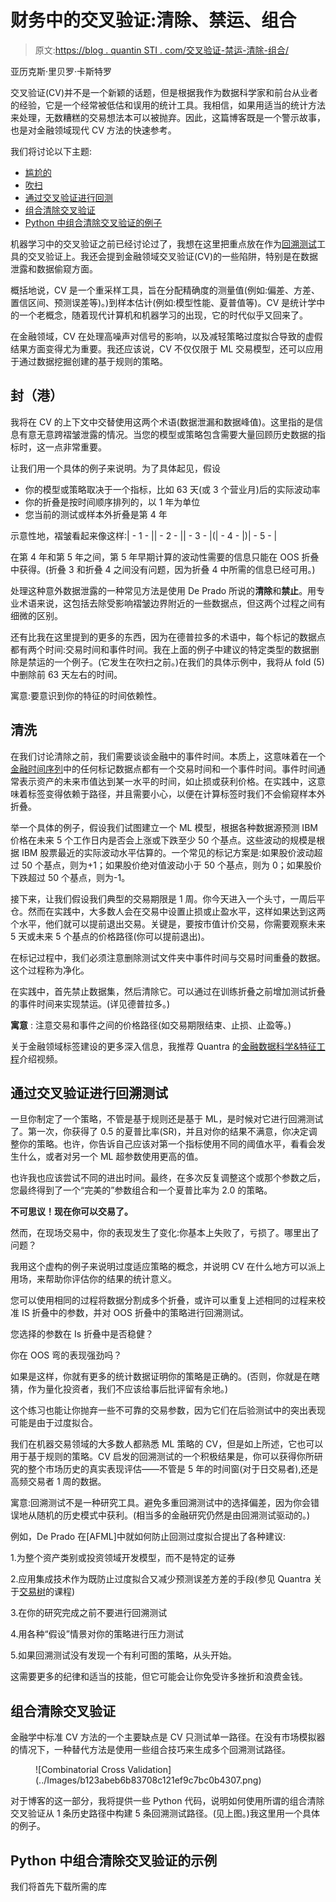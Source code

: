 # 财务中的交叉验证:清除、禁运、组合

> 原文:[https://blog . quantin STI . com/交叉验证-禁运-清除-组合/](https://blog.quantinsti.com/cross-validation-embargo-purging-combinatorial/)

亚历克斯·里贝罗·卡斯特罗

交叉验证(CV)并不是一个新颖的话题，但是根据我作为数据科学家和前台从业者的经验，它是一个经常被低估和误用的统计工具。我相信，如果用适当的统计方法来处理，无数糟糕的交易想法本可以被抛弃。因此，这篇博客既是一个警示故事，也是对金融领域现代 CV 方法的快速参考。

我们将讨论以下主题:

*   [尴尬的](#embargoing)
*   [吹扫](#purging)
*   [通过交叉验证进行回测](#backtesting-through-cross-validation)
*   [组合清除交叉验证](#combinatorial-purged-cross-validation)
*   [Python 中组合清除交叉验证的例子](#example-of-combinatorial-purged-cross-validation-in-python)

机器学习中的交叉验证之前已经讨论过了，我想在这里把重点放在作为[回溯测试](/backtesting/)工具的交叉验证上。我还会提到金融领域交叉验证(CV)的一些陷阱，特别是在数据泄露和数据偷窥方面。

概括地说，CV 是一个重采样工具，旨在分配精确度的测量值(例如:偏差、方差、置信区间、预测误差等)。)到样本估计(例如:模型性能、夏普值等)。CV 是统计学中的一个老概念，随着现代计算机和机器学习的出现，它的时代似乎又回来了。

在金融领域，CV 在处理高噪声对信号的影响，以及减轻策略过度拟合导致的虚假结果方面变得尤为重要。我还应该说，CV 不仅仅限于 ML 交易模型，还可以应用于通过数据挖掘创建的基于规则的策略。

## 封（港）

我将在 CV 的上下文中交替使用这两个术语(数据泄漏和数据峰值)。这里指的是信息有意无意跨褶皱泄露的情况。当您的模型或策略包含需要大量回顾历史数据的指标时，这一点非常重要。

让我们用一个具体的例子来说明。为了具体起见，假设

*   你的模型或策略取决于一个指标，比如 63 天(或 3 个营业月)后的实际波动率
*   你的折叠是按时间顺序排列的，以 1 年为单位
*   您当前的测试或样本外折叠是第 4 年

示意性地，褶皱看起来像这样:| - 1 - || - 2 - || - 3 - |(| - 4 - |)| - 5 - |

在第 4 年和第 5 年之间，第 5 年早期计算的波动性需要的信息只能在 OOS 折叠中获得。(折叠 3 和折叠 4 之间没有问题，因为折叠 4 中所需的信息已经可用。)

处理这种意外数据泄露的一种常见方法是使用 De Prado 所说的**清除**和**禁止**。用专业术语来说，这包括去除受影响褶皱边界附近的一些数据点，但这两个过程之间有细微的区别。

还有比我在这里提到的更多的东西，因为在德普拉多的术语中，每个标记的数据点都有两个时间:交易时间和事件时间。我在上面的例子中建议的特定类型的数据删除是禁运的一个例子。(它发生在吹扫之前。)在我们的具体示例中，我将从 fold (5)中删除前 63 天左右的时间。

寓意:要意识到你的特征的时间依赖性。

## 清洗

在我们讨论清除之前，我们需要谈谈金融中的事件时间。本质上，这意味着在一个[金融时间序列](https://quantra.quantinsti.com/course/financial-time-series-analysis-trading)中的任何标记数据点都有一个交易时间和一个事件时间。事件时间通常表示资产的未来市值达到某一水平的时间，如止损或获利价格。在实践中，这意味着标签变得依赖于路径，并且需要小心，以便在计算标签时我们不会偷窥样本外折叠。

举一个具体的例子，假设我们试图建立一个 ML 模型，根据各种数据源预测 IBM 价格在未来 5 个工作日内是否会上涨或下跌至少 50 个基点。这些波动的规模是根据 IBM 股票最近的实际波动水平估算的。一个常见的标记方案是:如果股价波动超过 50 个基点，则为+1；如果股价绝对值波动小于 50 个基点，则为 0；如果股价下跌超过 50 个基点，则为-1。

接下来，让我们假设我们典型的交易期限是 1 周。你今天进入一个头寸，一周后平仓。然而在实践中，大多数人会在交易中设置止损或止盈水平，这样如果达到这两个水平，他们就可以提前退出交易。关键是，要按市值计价交易，你需要观察未来 5 天或未来 5 个基点的价格路径(你可以提前退出)。

在标记过程中，我们必须注意删除测试文件夹中事件时间与交易时间重叠的数据。这个过程称为净化。

在实践中，首先禁止数据集，然后清除它。可以通过在训练折叠之前增加测试折叠的事件时间来实现禁运。(详见德普拉多。)

**寓意** : 注意交易和事件之间的价格路径(如交易期限结束、止损、止盈等。)

关于金融领域标签建设的更多深入信息，我推荐 Quantra 的[金融数据科学&特征工程](https://www.youtube.com/watch?v=hvflqHTWXVs)介绍视频。

## 通过交叉验证进行回溯测试

一旦你制定了一个策略，不管是基于规则还是基于 ML，是时候对它进行回溯测试了。第一次，你获得了 0.5 的夏普比率(SR)，并且对你的结果不满意，你决定调整你的策略。也许，你告诉自己应该对第一个指标使用不同的阈值水平，看看会发生什么，或者对另一个 ML 超参数使用更高的值。

也许我也应该尝试不同的进出时间。最终，在多次反复调整这个或那个参数之后，您最终得到了一个“完美的”参数组合和一个夏普比率为 2.0 的策略。

**不可思议！现在你可以交易了。**

然而，在现场交易中，你的表现发生了变化:你基本上失败了，亏损了。哪里出了问题？

我用这个虚构的例子来说明过度适应策略的概念，并说明 CV 在什么地方可以派上用场，来帮助你评估你的结果的统计意义。

您可以使用相同的过程将数据分割成多个折叠，或许可以重复上述相同的过程来校准 IS 折叠中的参数，并对 OOS 折叠中的策略进行回溯测试。

您选择的参数在 Is 折叠中是否稳健？

你在 OOS 弯的表现强劲吗？

如果是这样，你就有更多的统计数据证明你的策略是正确的。(否则，你就是在瞎猜，作为量化投资者，我们不应该给事后批评留有余地。)

这个练习也能让你抛弃一些不可靠的交易参数，因为它们在后验测试中的突出表现可能是由于过度拟合。

我们在机器交易领域的大多数人都熟悉 ML 策略的 CV，但是如上所述，它也可以用于基于规则的策略。CV 启发的回溯测试的一个积极结果是，你可以获得你所研究的整个市场历史的真实表现评估——不管是 5 年的时间窗(对于日交易者),还是高频交易者 1 周的数据。

寓意:回溯测试不是一种研究工具。避免多重回溯测试中的选择偏差，因为你会错误地从随机的历史模式中获利。(相当多的金融研究仍然是由回溯测试驱动的。)

例如，De Prado 在[AFML]中就如何防止回测过度拟合提出了各种建议:

1.为整个资产类别或投资领域开发模型，而不是特定的证券

2.应用集成技术作为既防止过度拟合又减少预测误差方差的手段(参见 Quantra 关于[交易树](https://quantra.quantinsti.com/course/decision-trees-analysis-trading-ernest-chan)的课程)

3.在你的研究完成之前不要进行回溯测试

4.用各种“假设”情景对你的策略进行压力测试

5.如果回溯测试没有发现一个有利可图的策略，从头开始。

这需要更多的纪律和适当的技能，但它可能会让你免受许多挫折和浪费金钱。

## 组合清除交叉验证

金融学中标准 CV 方法的一个主要缺点是 CV 只测试单一路径。在没有市场模拟器的情况下，一种替代方法是使用一些组合技巧来生成多个回溯测试路径。

<figure class="kg-card kg-image-card kg-width-full">![Combinatorial Cross Validation](../Images/b123abeb6b83708c121ef9c7bc0b4307.png)</figure>

对于博客的这一部分，我将提供一些 Python 代码，说明如何使用所谓的组合清除交叉验证从 1 条历史路径中构建 5 条回溯测试路径。(见上图。)我这里用一个具体的例子。

## Python 中组合清除交叉验证的示例

我们将首先下载所需的库